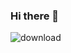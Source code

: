 ### Hi there 👋

![download](https://github.com/robertonetoz/robertonetoz/assets/133679859/959e4f34-b4eb-4b75-9eb3-15745d587062)


<!--
**robertonetoz/robertonetoz** is a ✨ _special_ ✨ repository because its `README.md` (this file) appears on your GitHub profile.

Here are some ideas to get you started:

- 🔭 I’m currently working on ...
- 🌱 I’m currently learning ...
- 👯 I’m looking to collaborate on ...
- 🤔 I’m looking for help with ...
- 💬 Ask me about ...
- 📫 How to reach me: ...
- 😄 Pronouns: ...
- ⚡ Fun fact: ...
-->
